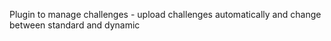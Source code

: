 Plugin to manage challenges - upload challenges automatically and change between standard and dynamic